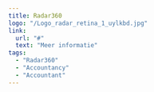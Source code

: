 ```yaml
---
title: Radar360
logo: "/Logo_radar_retina_1_uylkbd.jpg"
link:
  url: "#"
  text: "Meer informatie"
tags:
  - "Radar360"
  - "Accountancy"
  - "Accountant"
---
```

